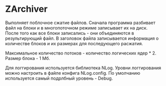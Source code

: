 # ZArchiver

Выполняет поблочное сжатие файлов. Сначала программа разбивает файл на блоки и в многопоточном режиме
записывает их на диск. После того как все блоки записались - они объединяются в результирующий файл.
В заголовок файла записывается информация о количестве блоков и их размерах для последующего расжатия.

Максимальное количество потоков  - количество логических ядер * 2.
Размер блока - 1 Мб.

Для логгирования используется библиотека NLog. Уровни логгирования можно настроить в файле конфига NLog.config.
По умолчанию используется самый подрлбный уровень - Debug.
